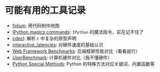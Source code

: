 # 可能有用的工具记录


- [folium](https://python-visualization.github.io/folium/): 用代码制作地图
- [IPython magics commands](https://ipython.readthedocs.io/en/stable/interactive/magics.html): `IPython` 的魔法指令，实在记不住了
- [cdecl](https://cdecl.org/): 解析 `C` 中复杂的原型声明
- [interactive_latencies](https://colin-scott.github.io/personal_website/research/interactive_latency.html): 对硬件速度的基础认识
- [Web Framework Benchmarks](https://www.techempower.com/benchmarks/#section=intro): 后端框架性能对比（看看就行）
- [UserBenchmark](https://www.userbenchmark.com/): 计算机硬件对比（我不懂硬件）
- [Python Special Methods](https://diveintopython3.net/special-method-names.html): Python 的特殊方法对应关键词、内置函数等

